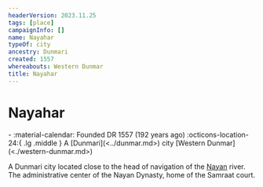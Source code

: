 ```yaml
---
headerVersion: 2023.11.25
tags: [place]
campaignInfo: []
name: Nayahar
typeOf: city
ancestry: Dunmari
created: 1557
whereabouts: Western Dunmar
title: Nayahar
---
```


# Nayahar
<div class="grid cards ext-narrow-margin ext-one-column" markdown>
-  
   :material-calendar: Founded DR 1557 (192 years ago)  
    :octicons-location-24:{ .lg .middle } A [Dunmari](<../dunmar.md>) city [Western Dunmar](<./western-dunmar.md>)  
</div>


A Dunmari city located close to the head of navigation of the [Nayan](<../../../rivers/nayan.md>) river. The administrative center of the Nayan Dynasty, home of the Samraat court. 



